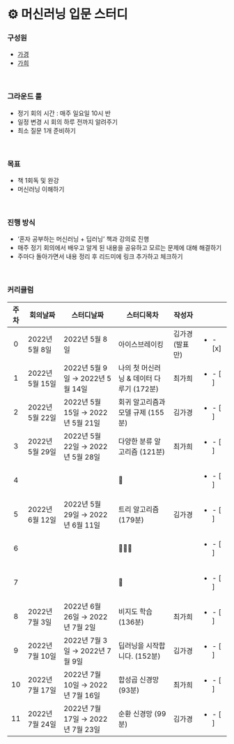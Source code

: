 # ⚙ 머신러닝 입문 스터디
### 구성원

- [가경](https://github.com/GaGa-Kim)
- [가희](https://github.com/cutehumanS2) 
</br>

### 그라운드 룰

- 정기 회의 시간 : 매주 일요일 10시 반
- 일정 변경 시 회의 하루 전까지 알려주기
- 최소 질문 1개 준비하기
</br>

### 목표

- 책  1회독 및 완강
- 머신러닝 이해하기
</br>

### 진행 방식

- ‘혼자 공부하는 머신러닝 + 딥러닝’ 책과 강의로 진행
- 매주 정기 회의에서 배우고 알게 된 내용을 공유하고 모르는 문제에 대해 해결하기
- 주마다 돌아가면서 내용 정리 후 리드미에 링크 추가하고 체크하기

</br>

### 커리큘럼

|주차|회의날짜|스터디날짜|스터디목차|작성자||
|:-------:|----|----|----|----|----|
|0|2022년 5월 8일|2022년 5월 8일|아이스브레이킹|김가경 (발표만)|<ul><li>- [x] </li></ul>|
|1|2022년 5월 15일|2022년 5월 9일 → 2022년 5월 14일|나의 첫 머신러닝 & 데이터 다루기 (172분)|최가희|<ul><li>- [ ] </li></ul>|
|2|2022년 5월 22일|2022년 5월 15일 → 2022년 5월 21일|회귀 알고리즘과 모델 규제 (155분)|김가경|<ul><li>- [ ] </li></ul>|
|3|2022년 5월 29일|2022년 5월 22일 → 2022년 5월 28일|다양한 분류 알고리즘 (121분)|최가희|<ul><li>- [ ] </li></ul>|
|4|||🤸||<ul><li>- [ ] </li></ul>|
|5|2022년 6월 12일|2022년 5월 29일 → 2022년 6월 11일|트리 알고리즘 (179분)|김가경|<ul><li>- [ ] </li></ul>|
|6|||🤸🏻‍♀️||<ul><li>- [ ] </li></ul>|
|7|||🤸||<ul><li>- [ ] </li></ul>|
|8|2022년 7월 3일|	2022년 6월 26일 → 2022년 7월 2일|	비지도 학습 (136분)|	최가희|<ul><li>- [ ] </li></ul>|
|9|	2022년 7월 10일|2022년 7월 3일 → 2022년 7월 9일	|딥러닝을 시작합니다. (152분)|	김가경|<ul><li>- [ ] </li></ul>|
|10|	2022년 7월 17일|	2022년 7월 10일 → 2022년 7월 16일|	합성곱 신경망 (93분)|	최가희|<ul><li>- [ ] </li></ul>|
|11|	2022년 7월 24일|	2022년 7월 17일 → 2022년 7월 23일|	순환 신경망 (99분)|	김가경|<ul><li>- [ ] </li></ul>|
